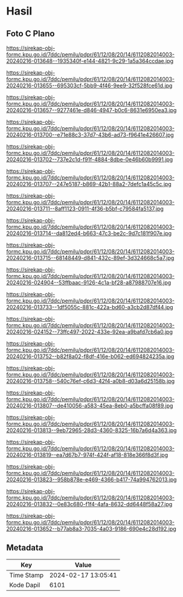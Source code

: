 # Hasil

## Foto C Plano

https://sirekap-obj-formc.kpu.go.id/7ddc/pemilu/pdpr/61/12/08/20/14/6112082014003-20240216-013648--1935340f-e144-4821-9c29-1a5a364ccdae.jpg

https://sirekap-obj-formc.kpu.go.id/7ddc/pemilu/pdpr/61/12/08/20/14/6112082014003-20240216-013655--695303cf-5bb9-4f46-9ee9-32f528fce61d.jpg

https://sirekap-obj-formc.kpu.go.id/7ddc/pemilu/pdpr/61/12/08/20/14/6112082014003-20240216-013657--9277461e-d846-4947-b0c6-8631e6950ea3.jpg

https://sirekap-obj-formc.kpu.go.id/7ddc/pemilu/pdpr/61/12/08/20/14/6112082014003-20240216-013700--e71e88c3-37d7-43b6-ad73-f9641e426607.jpg

https://sirekap-obj-formc.kpu.go.id/7ddc/pemilu/pdpr/61/12/08/20/14/6112082014003-20240216-013702--737e2c1d-f91f-4884-8dbe-0e46b60b9991.jpg

https://sirekap-obj-formc.kpu.go.id/7ddc/pemilu/pdpr/61/12/08/20/14/6112082014003-20240216-013707--247e5187-b869-42b1-88a2-7defc1a45c5c.jpg

https://sirekap-obj-formc.kpu.go.id/7ddc/pemilu/pdpr/61/12/08/20/14/6112082014003-20240216-013711--8aff1123-0911-4f36-b5bf-c79584fa5137.jpg

https://sirekap-obj-formc.kpu.go.id/7ddc/pemilu/pdpr/61/12/08/20/14/6112082014003-20240216-013714--da812ed4-b663-47c3-be2c-9d7c181f907e.jpg

https://sirekap-obj-formc.kpu.go.id/7ddc/pemilu/pdpr/61/12/08/20/14/6112082014003-20240216-013715--68148449-d841-432c-89ef-3d324668c5a7.jpg

https://sirekap-obj-formc.kpu.go.id/7ddc/pemilu/pdpr/61/12/08/20/14/6112082014003-20240216-024904--53ffbaac-9126-4c1a-bf28-a87988707e16.jpg

https://sirekap-obj-formc.kpu.go.id/7ddc/pemilu/pdpr/61/12/08/20/14/6112082014003-20240216-013733--1df5055c-881c-422a-bd60-a3cb2d87df44.jpg

https://sirekap-obj-formc.kpu.go.id/7ddc/pemilu/pdpr/61/12/08/20/14/6112082014003-20240216-024152--73ffc497-2022-433e-92ea-a9bafd7cb6a0.jpg

https://sirekap-obj-formc.kpu.go.id/7ddc/pemilu/pdpr/61/12/08/20/14/6112082014003-20240216-013752--b82f8a02-f8df-416e-b062-ed694824235a.jpg

https://sirekap-obj-formc.kpu.go.id/7ddc/pemilu/pdpr/61/12/08/20/14/6112082014003-20240216-013758--540c76ef-c6d3-42f4-a0b8-d03a6d25158b.jpg

https://sirekap-obj-formc.kpu.go.id/7ddc/pemilu/pdpr/61/12/08/20/14/6112082014003-20240216-013807--de410056-a583-45ea-8eb0-a5bcffa08f89.jpg

https://sirekap-obj-formc.kpu.go.id/7ddc/pemilu/pdpr/61/12/08/20/14/6112082014003-20240216-013813--9eb72965-28d3-4360-8325-16b7a6d4a363.jpg

https://sirekap-obj-formc.kpu.go.id/7ddc/pemilu/pdpr/61/12/08/20/14/6112082014003-20240216-013819--ea7d67b7-974f-424f-af18-818e366f8d3f.jpg

https://sirekap-obj-formc.kpu.go.id/7ddc/pemilu/pdpr/61/12/08/20/14/6112082014003-20240216-013823--958b878e-e469-4366-b417-74a994762013.jpg

https://sirekap-obj-formc.kpu.go.id/7ddc/pemilu/pdpr/61/12/08/20/14/6112082014003-20240216-013832--0e83c680-f1f4-4afa-8632-dd6448f58a27.jpg

https://sirekap-obj-formc.kpu.go.id/7ddc/pemilu/pdpr/61/12/08/20/14/6112082014003-20240216-013652--b77ab8a3-7035-4a03-9186-690e4c28d192.jpg


## Metadata

| Key        | Value               |
| ---------- | ------------------- |
| Time Stamp | 2024-02-17 13:05:41 |
| Kode Dapil | 6101                |



